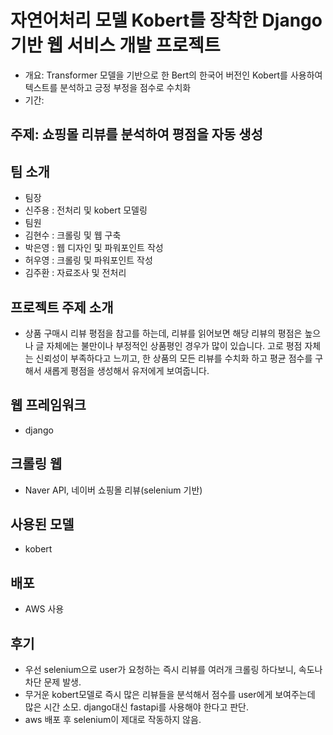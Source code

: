 # 자연어처리 모델 Kobert를 장착한 Django기반 웹 서비스 개발 프로젝트
- 개요: Transformer 모델을 기반으로 한 Bert의 한국어 버전인 Kobert를 사용하여 텍스트를 분석하고 긍정 부정을 점수로 수치화
- 기간: 

## 주제: 쇼핑몰 리뷰를 분석하여 평점을 자동 생성

## 팀 소개

- 팀장
- 신주용 : 전처리 및 kobert 모델링
- 팀원
- 김현수 : 크롤링 및 웹 구축
- 박은영 : 웹 디자인 및 파워포인트 작성
- 허우영 : 크롤링 및 파워포인트 작성
- 김주환 : 자료조사 및 전처리

## 프로젝트 주제 소개

- 상품 구매시 리뷰 평점을 참고를 하는데, 리뷰를 읽어보면 해당 리뷰의 평점은 높으나 글 자체에는 불만이나 부정적인 상품평인 경우가 많이 있습니다. 고로 평점 자체는 신뢰성이 부족하다고 느끼고, 한 상품의 모든 리뷰를 수치화 하고 평균 점수를 구해서 새롭게 평점을 생성해서 유저에게 보여줍니다.

## 웹 프레임워크

- django

## 크롤링 웹

- Naver API, 네이버 쇼핑몰 리뷰(selenium 기반)

## 사용된 모델

- kobert

## 배포

- AWS 사용

## 후기

- 우선 selenium으로 user가 요청하는 즉시 리뷰를 여러개 크롤링 하다보니, 속도나 차단 문제 발생.
- 무거운 kobert모델로 즉시 많은 리뷰들을 분석해서 점수를 user에게 보여주는데 많은 시간 소모. django대신 fastapi를 사용해야 한다고 판단.
- aws 배포 후 selenium이 제대로 작동하지 않음.

